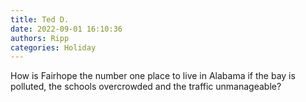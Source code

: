 ```yaml
---
title: Ted D.
date: 2022-09-01 16:10:36
authors: Ripp
categories: Holiday
---
```


 How is Fairhope the number one place to live in Alabama if the bay is polluted, the schools overcrowded and the traffic unmanageable?